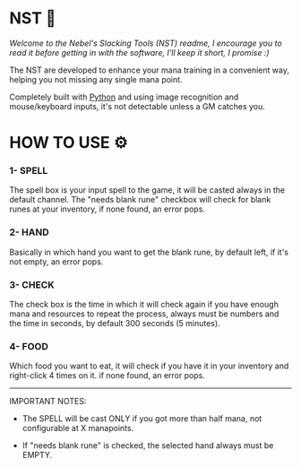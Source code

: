 # NST 📌
*Welcome to the Nebel's Slacking Tools (NST) readme, I encourage you to read it before getting in with the software, I'll keep it short, I promise :)*

The NST are developed to enhance your mana training in a convenient way, helping you not missing any single mana point.

Completely built with [Python](https://www.python.org/) and using image recognition and mouse/keyboard inputs, it's not detectable unless a GM catches you.


# HOW TO USE ⚙️
### 1- SPELL
The spell box is your input spell to the game, it will be casted always in the default channel.
The "needs blank rune" checkbox will check for blank runes at your inventory, if none found, an error pops.

### 2- HAND
Basically in which hand you want to get the blank rune, by default left, if it's not empty, an error pops.

### 3- CHECK
The check box is the time in which it will check again if you have enough mana and resources to repeat the process, always must be numbers and the time in seconds,
by default 300 seconds (5 minutes).

### 4- FOOD
Which food you want to eat, it will check if you have it in your inventory and right-click 4 times on it. if none found, an error pops.

---
IMPORTANT NOTES:
- The SPELL will be cast ONLY if you got more than half mana, not configurable at X manapoints.

- If "needs blank rune" is checked, the selected hand always must be EMPTY.
